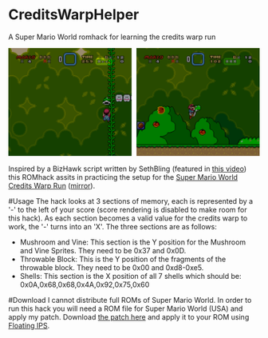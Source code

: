# CreditsWarpHelper
A Super Mario World romhack for learning the credits warp run

![test](images/SMW-Credits-Warp-Helper-Header.png)

Inspired by a BizHawk script written by SethBling (featured in [this video](https://www.youtube.com/watch?v=bPa-UNS2VSM)) this ROMhack assits in practicing the setup for the [Super Mario World Credits Warp Run](deanyd.net/smw/index.php?title=Credits_Warp_Run) ([mirror](http://webcache.googleusercontent.com/search?q=cache:y2k4BCmGTRQJ:deanyd.net/smw/index.php%3Ftitle%3DCredits_Warp_Run+&cd=1&hl=en&ct=clnk&gl=us)).

#Usage
The hack looks at 3 sections of memory, each is represented by a '-' to the left of your score (score rendering is disabled to make room for this hack). As each section becomes a valid value for the credits warp to work, the '-' turns into an 'X'. The three sections are as follows:

 - Mushroom and Vine: This section is the Y position for the Mushroom and Vine Sprites. They need to be 0x37 and 0x0D.
 - Throwable Block: This is the Y position of the fragments of the throwable block. They need to be 0x00 and 0xd8-0xe5.
 - Shells: This section is the X position of all 7 shells which should be: 0x0A,0x68,0x68,0x4A,0x92,0x75,0x60

#Download
I cannot distribute full ROMs of Super Mario World. In order to run this hack you will need a ROM file for Super Mario World (USA) and apply my patch. Download [the patch here](https://github.com/CodyWalker/CreditsWarpHelper/releases/download/1.0/SMW.Credits.Warp.Helper.v1.bps) and apply it to your ROM using [Floating IPS](http://www.smwcentral.net/?p=section&a=details&id=10347).
